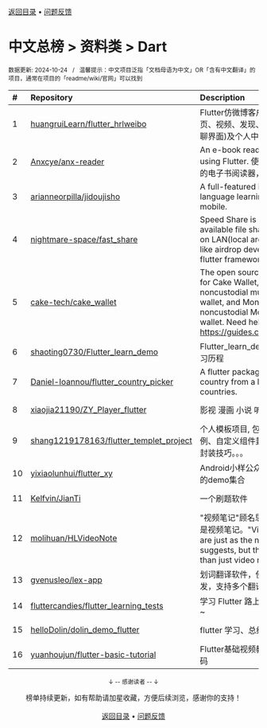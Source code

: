 <a href="https://gitee.com/GrowingGit/GitHub-Chinese-Top-Charts#github中文排行榜">返回目录</a> • <a href="/content/docs/feedback.md">问题反馈</a>

# 中文总榜 > 资料类 > Dart
<sub>数据更新: 2024-10-24&nbsp;&nbsp;&nbsp;/&nbsp;&nbsp;&nbsp;温馨提示：中文项目泛指「文档母语为中文」OR「含有中文翻译」的项目，通常在项目的「readme/wiki/官网」可以找到</sub>

|#|Repository|Description|Stars|Updated|
|:-|:-|:-|:-|:-|
|1|[huangruiLearn/flutter_hrlweibo](https://github.com/huangruiLearn/flutter_hrlweibo)|Flutter仿微博客户端,  包含首页、视频、发现、消息(仿微博聊界面)及个人中心模块|2812|2024-05-22|
|2|[Anxcye/anx-reader](https://github.com/Anxcye/anx-reader)|An e-book reader written using Flutter. 使用Flutter编写的电子书阅读器，支持多种格式|1514|2024-10-23|
|3|[arianneorpilla/jidoujisho](https://github.com/arianneorpilla/jidoujisho)|A full-featured immersion language learning suite for mobile.|967|2024-10-09|
|4|[nightmare-space/fast_share](https://github.com/nightmare-space/fast_share)|Speed Share is a highly available file sharing terminal on LAN(local area network) like airdrop developed by flutter framework.|896|2024-09-03|
|5|[cake-tech/cake_wallet](https://github.com/cake-tech/cake_wallet)|The open source repository for Cake Wallet, a noncustodial multi-currency wallet, and Monero.com, a noncustodial Monero-only wallet. Need help? Check out https://guides.cakewallet.com|676|2024-10-23|
|6|[shaoting0730/Flutter_learn_demo](https://github.com/shaoting0730/Flutter_learn_demo)|Flutter_learn_demo  Flutter学习历程|229|2024-10-21|
|7|[Daniel-Ioannou/flutter_country_picker](https://github.com/Daniel-Ioannou/flutter_country_picker)|A flutter package to select a country from a list of countries.|121|2024-08-16|
|8|[xiaojia21190/ZY_Player_flutter](https://github.com/xiaojia21190/ZY_Player_flutter)|影视 漫画 小说 听书 |86|2024-10-23|
|9|[shang1219178163/flutter_templet_project](https://github.com/shang1219178163/flutter_templet_project)| 个人模板项目, 包含组件使用示例、自定义组件封装、代码优化封装技巧。。。|75|2024-10-19|
|10|[yixiaolunhui/flutter_xy](https://github.com/yixiaolunhui/flutter_xy)|Android小样公众号对应Flutter的demo集合|55|2024-10-11|
|11|[Kelfvin/JianTi](https://github.com/Kelfvin/JianTi)|一个刷题软件|29|2024-06-20|
|12|[molihuan/HLVideoNote](https://github.com/molihuan/HLVideoNote)|"视频笔记"顾名思义，但不仅仅是视频笔记。"Video notes" are just as the name suggests, but they are more than just video notes.|26|2024-05-24|
|13|[gvenusleo/lex-app](https://github.com/gvenusleo/lex-app)|划词翻译软件，使用 Flutter 开发，支持多个翻译模型|17|2024-06-06|
|14|[fluttercandies/flutter_learning_tests](https://github.com/fluttercandies/flutter_learning_tests)|学习 Flutter 路上的点滴及小测~|17|2024-06-24|
|15|[helloDolin/dolin_demo_flutter](https://github.com/helloDolin/dolin_demo_flutter)|flutter 学习、总结、提高|13|2024-10-22|
|16|[yuanhoujun/flutter-basic-tutorial](https://github.com/yuanhoujun/flutter-basic-tutorial)|Flutter基础视频教程课件以及源码|9|2024-06-04|

<div align="center">
    <p><sub>↓ -- 感谢读者 -- ↓</sub></p>
    榜单持续更新，如有帮助请加星收藏，方便后续浏览，感谢你的支持！
</div>

<br/>

<div align="center"><a href="https://gitee.com/GrowingGit/GitHub-Chinese-Top-Charts#github中文排行榜">返回目录</a> • <a href="/content/docs/feedback.md">问题反馈</a></div>
